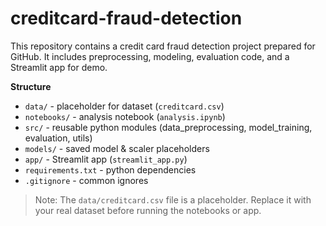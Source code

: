 # creditcard-fraud-detection

This repository contains a credit card fraud detection project prepared for GitHub.
It includes preprocessing, modeling, evaluation code, and a Streamlit app for demo.

**Structure**
- `data/` - placeholder for dataset (`creditcard.csv`)
- `notebooks/` - analysis notebook (`analysis.ipynb`)
- `src/` - reusable python modules (data_preprocessing, model_training, evaluation, utils)
- `models/` - saved model & scaler placeholders
- `app/` - Streamlit app (`streamlit_app.py`)
- `requirements.txt` - python dependencies
- `.gitignore` - common ignores

> Note: The `data/creditcard.csv` file is a placeholder. Replace it with your real dataset before running the notebooks or app.
